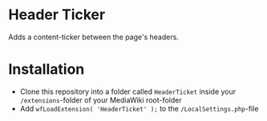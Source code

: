 # Header Ticker
Adds a content-ticker between the page's headers.

# Installation
* Clone this repository into a folder called `HeaderTicket` inside your `/extensions`-folder of your MediaWiki root-folder
* Add `wfLoadExtension( 'HeaderTicket' );` to the `/LocalSettings.php`-file
